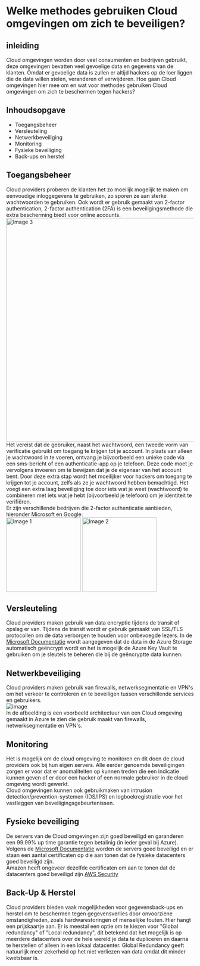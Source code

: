 # Welke methodes gebruiken Cloud omgevingen om zich te beveiligen?

## inleiding
Cloud omgevingen worden door veel consumenten en bedrijven gebruikt, deze omgevingen bevatten veel gevoelige data en gegevens van de klanten. Omdat er gevoelige data is zullen er altijd hackers op de loer liggen die de data willen stelen, veranderen of verwijderen. Hoe gaan Cloud omgevingen hier mee om en wat voor methodes gebruiken Cloud omgevingen om zich te beschermen tegen hackers?

## Inhoudsopgave
- Toegangsbeheer
- Versleuteling
- Netwerkbeveiliging
- Monitoring
- Fysieke beveiliging
- Back-ups en herstel

## Toegangsbeheer
Cloud providers proberen de klanten het zo moeilijk mogelijk te maken om eenvoudige inloggegevens te gebruiken, zo sporen ze aan sterke wachtwoorden te gebruiken. Ook wordt er gebruik gemaakt van 2-factor authentication, 2-factor authentication (2FA) is een beveiligingsmethode die extra bescherming biedt voor online accounts.  
<img src="https://github.com/BrucevandeVen/Cloud-Exploits/assets/58031089/ea9d793f-b233-43b0-b5dd-90f20a9c7cbc" width="600" alt="Image 3">  
Het vereist dat de gebruiker, naast het wachtwoord, een tweede vorm van verificatie gebruikt om toegang te krijgen tot je account. In plaats van alleen je wachtwoord in te voeren, ontvang je bijvoorbeeld een unieke code via een sms-bericht of een authenticatie-app op je telefoon. Deze code moet je vervolgens invoeren om te bewijzen dat je de eigenaar van het account bent. Door deze extra stap wordt het moeilijker voor hackers om toegang te krijgen tot je account, zelfs als ze je wachtwoord hebben bemachtigd. Het voegt een extra laag beveiliging toe door iets wat je weet (wachtwoord) te combineren met iets wat je hebt (bijvoorbeeld je telefoon) om je identiteit te verifiëren.  
Er zijn verschillende bedrijven die 2-factor authenticatie aanbieden, hieronder Microsoft en Google:  
<img src="https://github.com/BrucevandeVen/Cloud-Exploits/assets/58031089/8d67885c-a3f7-49a9-9a8c-1bae1361ba20" width="200" alt="Image 1">
<img src="https://github.com/BrucevandeVen/Cloud-Exploits/assets/58031089/f38ce718-4e7a-4f4b-9e8f-acb5ce41a1a4" width="200" alt="Image 2">

## Versleuteling
Cloud providers maken gebruik van data encryptie tijdens de transit of opslag er van. Tijdens de transit wordt er gebruik gemaakt van SSL/TLS protocollen om de data verborgen te houden voor onbevoegde lezers. In de [Microsoft Documentatie](https://learn.microsoft.com/en-us/azure/security/fundamentals/data-encryption-best-practices) wordt aangegeven dat de data in de Azure Storage automatisch geëncrypt wordt en het is mogelijk de Azure Key Vault te gebruiken om je sleutels te beheren die bij de geëncryptte data kunnen.

## Netwerkbeveiliging
Cloud providers maken gebruik van firewalls, netwerksegmentatie en VPN's om het verkeer te controleren en te beveiligen tussen verschillende services en gebruikers.  
![image](https://github.com/BrucevandeVen/Cloud-Exploits/assets/58031089/43381e89-ad8f-4ee1-97b4-79c210fed9c4)  
In de afbeelding is een voorbeeld architectuur van een Cloud omgeving gemaakt in Azure te zien die gebruik maakt van firewalls, netwerksegmentatie en VPN's.

## Monitoring
Het is mogelijk om de cloud omgeving te monitoren en dit doen de cloud providers ook bij hun eigen servers. Alle eerder genoemde beveiligingen zorgen er voor dat er anomaliteiten op kunnen treden die een indicatie kunnen geven of er door een hacker of een normale gebruiker in de cloud omgeving wordt gewerkt.  
Cloud omgevingen kunnen ook gebruikmaken van intrusion detection/prevention-systemen (IDS/IPS) en logboekregistratie voor het vastleggen van beveiligingsgebeurtenissen.

## Fysieke beveiliging
De servers van de Cloud omgevingen zijn goed beveiligd en garanderen een 99.99% up time garantie tegen betalinig (in ieder geval bij Azure). Volgens de [Microsoft Documentatie](https://learn.microsoft.com/en-us/compliance/assurance/assurance-datacenter-security) worden de servers goed beveiligd en er staan een aantal certificaten op die aan tonen dat de fysieke datacenters goed beveiligd zijn.  
Amazon heeft ongeveer dezelfde certificaten om aan te tonen dat de datacenters goed beveiligd zijn [AWS Security](https://aws.amazon.com/compliance/data-center/controls/)

## Back-Up & Herstel
Cloud providers bieden vaak mogelijkheden voor gegevensback-ups en herstel om te beschermen tegen gegevensverlies door onvoorziene omstandigheden, zoals hardwarestoringen of menselijke fouten. Hier hangt een prijskaartje aan. Er is meestal een optie om te kiezen voor "Global redundancy" of "Local redundancy", dit betekend dat het mogelijk is op meerdere datacenters over de hele wereld je data te dupliceren en daarna te herstellen of alleen in een lokaal datacenter. Global Redundancy geeft natuurlijk meer zekerheid op het niet verliezen van data omdat dit minder kwetsbaar is. 





